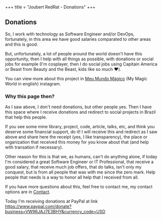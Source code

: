+++
title = "Joubert RedRat - Donations"
+++

## Donations

So, I work with technology as Software Engineer and/or DevOps, fortunately, in this area we have good salaries comparated to other areas and this is good.

But, unfortunately, a lot of people around the world doesn't have this opportunity, then I help with all things as possible, with donations or social jobs for example (I'm cosplayer, then I do social jobs using Capitain America or Beast from Beauty and the Beast, kids like so much ❤️).

You can view more about this project in [Meu Mundo Mágico](https://www.instagram.com/meumundomagicomg/) (My Magic World in english) instagram.

### Why this page then?

As I saw above, I don't need donations, but other people yes. Then I have this space where I receive donations and redirect to social projects in Brazil that help this people.

If you see some mine library, project, code, article, talks, etc, and think you deserve some financial support, do it! I will receive this and redirect as I saw above and share here the receipt (yes, I like transparency), the place or organization that received this money for you know about that (and help with transation if necessary).

Other reason for this is that we, as humans, can't do anything alone, if today I'm considered a great Software Engineer or IT Professional, that receive a good salary, that receive much job offers, that do talks, isn't only my conquest, but is from all people that was with me since the zero mark. Help people that needs is a way to honor all help that I received from all.

If you have more questions about this, feel free to contact me, my contact options are in [Contact](/contact).

Today I'm receiving donations at PayPal at link https://www.paypal.com/donate?business=VW96JAJ7E3BHY&currency_code=USD
